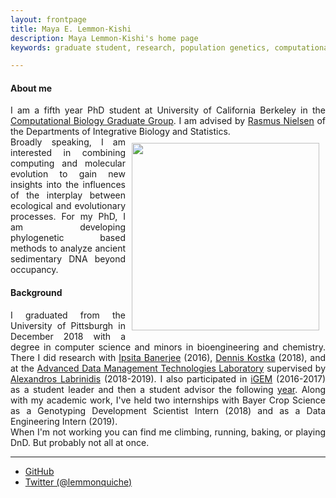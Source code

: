 ```yaml
---
layout: frontpage
title: Maya E. Lemmon-Kishi
description: Maya Lemmon-Kishi's home page 
keywords: graduate student, research, population genetics, computational biology

---
```

#### About me

<div style="text-align: justify">I am a fifth year PhD student at University of California Berkeley in the <a href="https://ccb.berkeley.edu/academics/phd-in-computational-biology/">Computational Biology Graduate Group</a>. I am advised by <a href="http://www.nielsenlab.org/">Rasmus Nielsen</a> of the Departments of Integrative Biology and Statistics.</div>

<img style="padding: 10px; float: right;" src="../assets/headshot.jpg" width="300">

<div style="text-align: justify">Broadly speaking, I am interested in combining computing and molecular evolution to gain new insights into the influences of the interplay between ecological and evolutionary processes. For my PhD, I am developing phylogenetic based methods to analyze ancient sedimentary DNA beyond occupancy.</div>

#### Background

<div style="text-align: justify">I graduated from the University of Pittsburgh in December 2018 with a degree in computer science and minors in bioengineering and chemistry. There I did research with <a href="https://www.engineering.pitt.edu/IpsitaBanerjee/">Ipsita Banerjee</a> (2016), <a href="https://www.kostkalab.net/">Dennis Kostka</a> (2018), and at the <a href="https://db.cs.pitt.edu/group/">Advanced Data Management Technologies Laboratory</a> supervised by <a href="https://labrinidis.cs.pitt.edu/">Alexandros Labrinidis</a> (2018-2019). I also participated in <a href="http://2016.igem.org/Team:Pittsburgh">iGEM</a> (2016-2017) as a student leader and then a student advisor the following <a href="http://2017.igem.org/Team:Pittsburgh">year</a>. Along with my academic work, I've held two internships with Bayer Crop Science as a Genotyping Development Scientist Intern (2018) and as a Data Engineering Intern (2019).</div>

<div style="text-align: justify">When I'm not working you can find me climbing, running, baking, or playing DnD. But probably not all at once.</div>

---

<div class="navbar">
  <div class="navbar-inner">
      <ul class="nav">
          <li><a href="https://github.com/lemmonquiche">GitHub</a></li>
          <li><a href="https://twitter.com/lemmonquiche">Twitter (@lemmonquiche)</a></li>
      </ul>
  </div>
</div>
